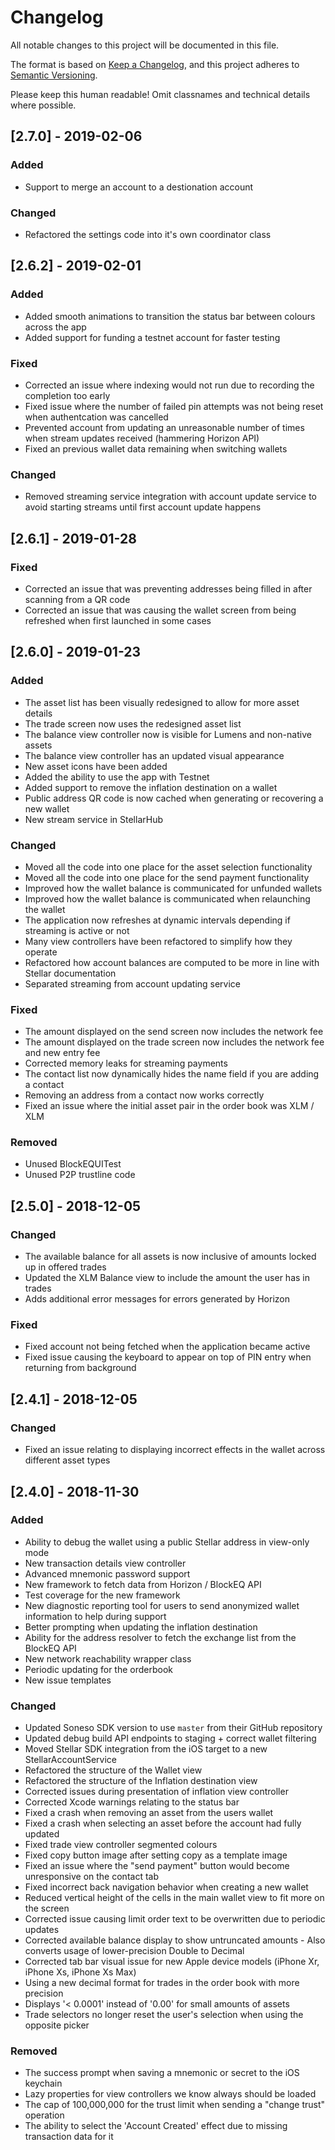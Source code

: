 # Changelog
All notable changes to this project will be documented in this file.

The format is based on [Keep a Changelog](https://keepachangelog.com/en/1.0.0/),
and this project adheres to [Semantic Versioning](https://semver.org/spec/v2.0.0.html).

Please keep this human readable! Omit classnames and technical details where possible.

## [2.7.0] - 2019-02-06
### Added
- Support to merge an account to a destionation account

### Changed
- Refactored the settings code into it's own coordinator class

## [2.6.2] - 2019-02-01
### Added
- Added smooth animations to transition the status bar between colours across the app
- Added support for funding a testnet account for faster testing

### Fixed
- Corrected an issue where indexing would not run due to recording the completion too early
- Fixed issue where the number of failed pin attempts was not being reset when authentcation was cancelled
- Prevented account from updating an unreasonable number of times when stream updates received (hammering Horizon API)
- Fixed an previous wallet data remaining when switching wallets 

### Changed
- Removed streaming service integration with account update service to avoid starting streams until first account update happens

## [2.6.1] - 2019-01-28
### Fixed
- Corrected an issue that was preventing addresses being filled in after scanning from a QR code
- Corrected an issue that was causing the wallet screen from being refreshed when first launched in some cases

## [2.6.0] - 2019-01-23
### Added
- The asset list has been visually redesigned to allow for more asset details
- The trade screen now uses the redesigned asset list
- The balance view controller now is visible for Lumens and non-native assets
- The balance view controller has an updated visual appearance
- New asset icons have been added
- Added the ability to use the app with Testnet
- Added support to remove the inflation destination on a wallet
- Public address QR code is now cached when generating or recovering a new wallet
- New stream service in StellarHub

### Changed
- Moved all the code into one place for the asset selection functionality
- Moved all the code into one place for the send payment functionality
- Improved how the wallet balance is communicated for unfunded wallets
- Improved how the wallet balance is communicated when relaunching the wallet
- The application now refreshes at dynamic intervals depending if streaming is active or not
- Many view controllers have been refactored to simplify how they operate
- Refactored how account balances are computed to be more in line with Stellar documentation
- Separated streaming from account updating service

### Fixed
- The amount displayed on the send screen now includes the network fee
- The amount displayed on the trade screen now includes the network fee and new entry fee
- Corrected memory leaks for streaming payments
- The contact list now dynamically hides the name field if you are adding a contact
- Removing an address from a contact now works correctly
- Fixed an issue where the initial asset pair in the order book was XLM / XLM

### Removed
- Unused BlockEQUITest
- Unused P2P trustline code

## [2.5.0] - 2018-12-05
### Changed
- The available balance for all assets is now inclusive of amounts locked up in offered trades
- Updated the XLM Balance view to include the amount the user has in trades
- Adds additional error messages for errors generated by Horizon

### Fixed
- Fixed account not being fetched when the application became active
- Fixed issue causing the keyboard to appear on top of PIN entry when returning from background

## [2.4.1] - 2018-12-05
### Changed
- Fixed an issue relating to displaying incorrect effects in the wallet across different asset types

## [2.4.0] - 2018-11-30
### Added
- Ability to debug the wallet using a public Stellar address in view-only mode
- New transaction details view controller
- Advanced mnemonic password support
- New framework to fetch data from Horizon / BlockEQ API
- Test coverage for the new framework
- New diagnostic reporting tool for users to send anonymized wallet information to help during support
- Better prompting when updating the inflation destination
- Ability for the address resolver to fetch the exchange list from the BlockEQ API
- New network reachability wrapper class
- Periodic updating for the orderbook
- New issue templates

### Changed
- Updated Soneso SDK version to use `master` from their GitHub repository
- Updated debug build API endpoints to staging + correct wallet filtering
- Moved Stellar SDK integration from the iOS target to a new StellarAccountService
- Refactored the structure of the Wallet view
- Refactored the structure of the Inflation destination view
- Corrected issues during presentation of inflation view controller 
- Corrected Xcode warnings relating to the status bar
- Fixed a crash when removing an asset from the users wallet
- Fixed a crash when selecting an asset before the account had fully updated
- Fixed trade view controller segmented colours
- Fixed copy button image after setting copy as a template image 
- Fixed an issue where the "send payment" button would become unresponsive on the contact tab
- Fixed incorrect back navigation behavior when creating a new wallet
- Reduced vertical height of the cells in the main wallet view to fit more on the screen
- Corrected issue causing limit order text to be overwritten due to periodic updates
- Corrected available balance display to show untruncated amounts - Also converts usage of lower-precision Double to Decimal 
- Corrected tab bar visual issue for new Apple device models (iPhone Xr, iPhone Xs, iPhone Xs Max)
- Using a new decimal format for trades in the order book with more precision
- Displays '< 0.0001' instead of '0.00' for small amounts of assets 
- Trade selectors no longer reset the user's selection when using the opposite picker

### Removed
- The success prompt when saving a mnemonic or secret to the iOS keychain 
- Lazy properties for view controllers we know always should be loaded 
- The cap of 100,000,000 for the trust limit when sending a "change trust" operation
- The ability to select the 'Account Created' effect due to missing transaction data for it
